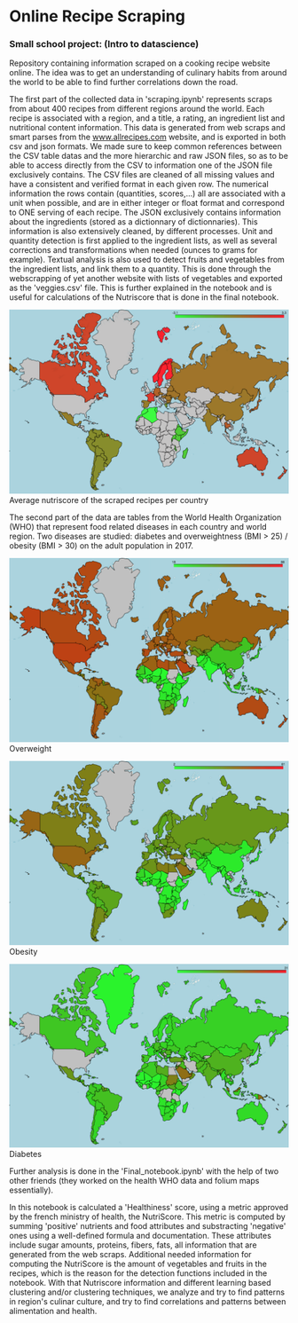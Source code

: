 # Online Recipe Scraping

### Small school project: (Intro to datascience)

Repository containing information scraped on a cooking recipe website online. The idea was to get an understanding of culinary habits from around the world to be able to find further correlations down the road.

The first part of the collected data in 'scraping.ipynb' represents scraps from about 400 recipes from different regions around the world. Each recipe is associated with a region, and a title, a rating, an ingredient list and nutritional content information. This data is generated from web scraps and smart parses from the www.allrecipes.com website, and is exported in both csv and json formats. We made sure to keep common references between the CSV table datas and the more hierarchic and raw JSON files, so as to be able to access directly from the CSV to information one of the JSON file exclusively contains. The  CSV files are cleaned of all missing values and have a consistent and verified format in each given row. The numerical information the rows contain (quantities, scores,...) all are associated with a unit when possible, and are in either integer or float format and correspond to ONE serving of each recipe. The JSON exclusively contains information about the ingredients (stored as a dictionnary of dictionnaries). This information is also extensively cleaned, by different processes. Unit and quantity detection is first applied to the ingredient lists, as well as several corrections and transformations when needed (ounces to grams for example). Textual analysis is also used to detect fruits and vegetables from the ingredient lists, and link them to a quantity. This is done through the webscrapping of yet another website with lists of vegetables and exported as the 'veggies.csv' file. This is further explained in the notebook and is useful for calculations of the Nutriscore that is done in the final notebook. 

![Nutriscores](nutri_scores.png)
Average nutriscore of the scraped recipes per country

The second part of the data are tables from the World Health Organization (WHO) that represent food related diseases in each country and world region. Two diseases are studied: diabetes and overweightness (BMI > 25) / obesity (BMI > 30) on the adult population in 2017. 

![Overweight](overweight.png)
Overweight

![Obesity](obesity.png)
Obesity

![Diabetes](diabetes.png)
Diabetes

Further analysis is done in the 'Final_notebook.ipynb' with the help of two other friends (they worked on the health WHO data and folium maps essentially).

In this notebook is calculated a 'Healthiness' score, using a metric approved by the french ministry of health, the NutriScore. This metric is computed by summing 'positive' nutrients and food attributes and substracting 'negative' ones using a well-defined formula and documentation. These attributes include sugar amounts, proteins, fibers, fats, all information that are generated from the web scraps. Additional needed information for computing the NutriScore is the amount of vegetables and fruits in the recipes, which is the reason for the detection functions included in the notebook. With that Nutriscore information and different learning based clustering and/or clustering techniques, we analyze and try to find patterns in region's culinar culture, and try to find correlations and patterns between alimentation and health. 
